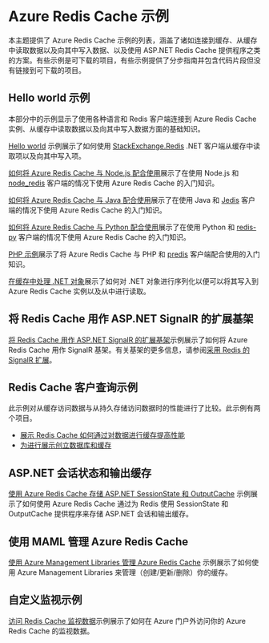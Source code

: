 <properties 
	pageTitle="Azure Redis Cache 示例" 
	description="了解如何使用 Azure Redis Cache" 
	services="redis-cache" 
	documentationCenter="" 
	authors="steved0x" 
	manager="dwrede" 
	editor=""/>
<tags ms.service="redis-cache"
    ms.date="03/16/2015"
    wacn.date="04/11/2015"
    />

# Azure Redis Cache 示例 

本主题提供了 Azure Redis Cache 示例的列表，涵盖了诸如连接到缓存、从缓存中读取数据以及向其中写入数据、以及使用 ASP.NET Redis Cache 提供程序之类的方案。有些示例是可下载的项目，有些示例提供了分步指南并包含代码片段但没有链接到可下载的项目。

## Hello world 示例

本部分中的示例显示了使用各种语言和 Redis 客户端连接到 Azure Redis Cache 实例、从缓存中读取数据以及向其中写入数据方面的基础知识。

[Hello world](https://github.com/rustd/RedisSamples/tree/master/HelloWorld) 示例展示了如何使用 [StackExchange.Redis](https://github.com/StackExchange/StackExchange.Redis) .NET 客户端从缓存中读取项以及向其中写入项。

[如何将 Azure Redis Cache 与 Node.js 配合使用](/documentation/articles/cache-nodejs-get-started)展示了在使用 Node.js 和 [node_redis](https://github.com/mranney/node_redis) 客户端的情况下使用 Azure Redis Cache 的入门知识。

[如何将 Azure Redis Cache 与 Java 配合使用](/documentation/articles/cache-java-get-started)展示了在使用 Java 和 [Jedis](https://github.com/xetorthio/jedis) 客户端的情况下使用 Azure Redis Cache 的入门知识。

[如何将 Azure Redis Cache 与 Python 配合使用](/documentation/articles/cache-python-get-started)展示了在使用 Python 和 [redis-py](https://github.com/andymccurdy/redis-py) 客户端的情况下使用 Azure Redis Cache 的入门知识。

[PHP 示例](https://msdn.microsoft.com/zh-CN/library/azure/dn690470.aspx#PHPExample)展示了将 Azure Redis Cache 与 PHP 和 [predis](https://github.com/nrk/predis) 客户端配合使用的入门知识。

[在缓存中处理 .NET 对象](https://msdn.microsoft.com/zh-CN/library/azure/dn690521.aspx#Objects)展示了如何对 .NET 对象进行序列化以便可以将其写入到 Azure Redis Cache 实例以及从中进行读取。

## 将 Redis Cache 用作 ASP.NET SignalR 的扩展基架

[将 Redis Cache 用作 ASP.NET SignalR 的扩展基架](https://github.com/rustd/RedisSamples/tree/master/RedisAsSignalRBackplane)示例展示了如何将 Azure Redis Cache 用作 SignalR 基架。有关基架的更多信息，请参阅[采用 Redis 的 SignalR 扩展](http://www.asp.net/signalr/overview/performance/scaleout-with-redis)。

## Redis Cache 客户查询示例

此示例对从缓存访问数据与从持久存储访问数据时的性能进行了比较。此示例有两个项目。

-	[展示 Redis Cache 如何通过对数据进行缓存提高性能](https://github.com/rustd/RedisSamples/tree/master/RedisCacheCustomerQuerySample)
-	[为进行展示创立数据库和缓存](https://github.com/rustd/RedisSamples/tree/master/SeedCacheForCustomerQuerySample)

## ASP.NET 会话状态和输出缓存

[使用 Azure Redis Cache 存储 ASP.NET SessionState 和 OutputCache](https://github.com/rustd/RedisSamples/tree/master/SessionState_OutputCaching) 示例展示了如何使用 Azure Redis Cache 通过为 Redis 使用 SessionState 和 OutputCache 提供程序来存储 ASP.NET 会话和输出缓存。

## 使用 MAML 管理 Azure Redis Cache

[使用 Azure Management Libraries 管理 Azure Redis Cache](https://github.com/rustd/RedisSamples/tree/master/ManageCacheUsingMAML) 示例展示了如何使用 Azure Management Libraries 来管理（创建/更新/删除）你的缓存。 

## 自定义监视示例

[访问 Redis Cache 监视数据](https://github.com/rustd/RedisSamples/tree/master/CustomMonitoring)示例展示了如何在 Azure 门户外访问你的 Azure Redis Cache 的监视数据。




<!--HONumber=51-->